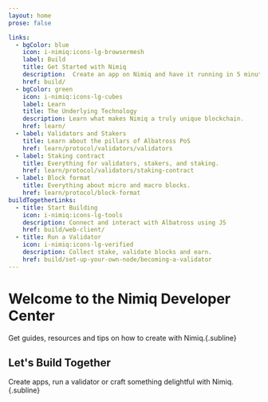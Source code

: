 ```yaml
---
layout: home
prose: false

links:
  - bgColor: blue
    icon: i-nimiq:icons-lg-browsermesh
    label: Build
    title: Get Started with Nimiq
    description:  Create an app on Nimiq and have it running in 5 minutes.
    href: build/
  - bgColor: green
    icon: i-nimiq:icons-lg-cubes
    label: Learn
    title: The Underlying Technology
    description: Learn what makes Nimiq a truly unique blockchain.
    href: learn/
  - label: Validators and Stakers
    title: Learn about the pillars of Albatross PoS
    href: learn/protocol/validators/validators
  - label: Staking contract
    title: Everything for validators, stakers, and staking.
    href: learn/protocol/validators/staking-contract
  - label: Block format
    title: Everything about micro and macro blocks.
    href: learn/protocol/block-format
buildTogetherLinks:
  - title: Start Building
    icon: i-nimiq:icons-lg-tools
    description: Connect and interact with Albatross using JS
    href: build/web-client/
  - title: Run a Validator
    icon: i-nimiq:icons-lg-verified
    description: Collect stake, validate blocks and earn.
    href: build/set-up-your-own-node/becoming-a-validator
---
```


# Welcome to the Nimiq Developer Center

Get guides, resources and tips on how to create with Nimiq.{.subline}

<HeadsUp />

<Grid :items="$frontmatter.links" mt-64 mb-136 />

## Let's Build Together

Create apps, run a validator or craft something delightful with Nimiq.{.subline}

<Grid :items="$frontmatter.buildTogetherLinks" mt-64 />
